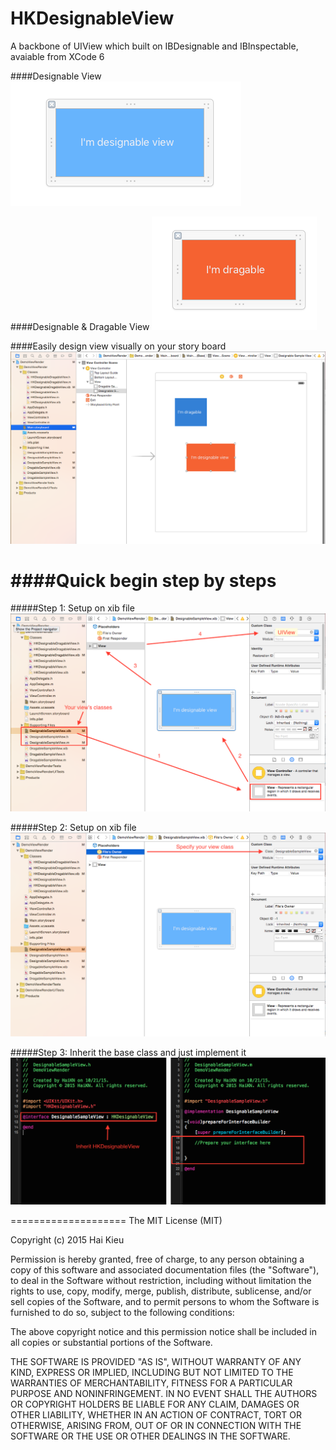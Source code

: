 # HKDesignableView
A backbone of UIView which built on IBDesignable and IBInspectable, avaiable from XCode 6

####Designable View
![HKDesignableView](https://raw.githubusercontent.com/haikieu/HKDesignableView/master/Pictures/Component1.png "Use designable view on your storyboard easily")

####Designable & Dragable View
![HKDesignableView](https://raw.githubusercontent.com/haikieu/HKDesignableView/master/Pictures/Conponent2.png "Use designable view on your storyboard easily")

####Easily design view visually on your story board
![HKDesignableView](https://raw.githubusercontent.com/haikieu/HKDesignableView/master/Pictures/Story-board.png "Use designable view on your storyboard easily")

####Quick begin step by steps
=================================
#####Step 1: Setup on xib file
![HKVideoPlayer](https://raw.githubusercontent.com/haikieu/HKDesignableView/master/Pictures/Guide-Step1.png "Use designable view on your storyboard easily")

#####Step 2: Setup on xib file
![HKVideoPlayer](https://raw.githubusercontent.com/haikieu/HKDesignableView/master/Pictures/Guide-Step2.png.png "Use designable view on your storyboard easily")

#####Step 3: Inherit the base class and just implement it
![HKVideoPlayer](https://raw.githubusercontent.com/haikieu/HKDesignableView/master/Pictures/Guide-Step3.png.png "Use designable view on your storyboard easily")

====================
The MIT License (MIT)

Copyright (c) 2015 Hai Kieu

Permission is hereby granted, free of charge, to any person obtaining a copy
of this software and associated documentation files (the "Software"), to deal
in the Software without restriction, including without limitation the rights
to use, copy, modify, merge, publish, distribute, sublicense, and/or sell
copies of the Software, and to permit persons to whom the Software is
furnished to do so, subject to the following conditions:

The above copyright notice and this permission notice shall be included in all
copies or substantial portions of the Software.

THE SOFTWARE IS PROVIDED "AS IS", WITHOUT WARRANTY OF ANY KIND, EXPRESS OR
IMPLIED, INCLUDING BUT NOT LIMITED TO THE WARRANTIES OF MERCHANTABILITY,
FITNESS FOR A PARTICULAR PURPOSE AND NONINFRINGEMENT. IN NO EVENT SHALL THE
AUTHORS OR COPYRIGHT HOLDERS BE LIABLE FOR ANY CLAIM, DAMAGES OR OTHER
LIABILITY, WHETHER IN AN ACTION OF CONTRACT, TORT OR OTHERWISE, ARISING FROM,
OUT OF OR IN CONNECTION WITH THE SOFTWARE OR THE USE OR OTHER DEALINGS IN THE
SOFTWARE.
